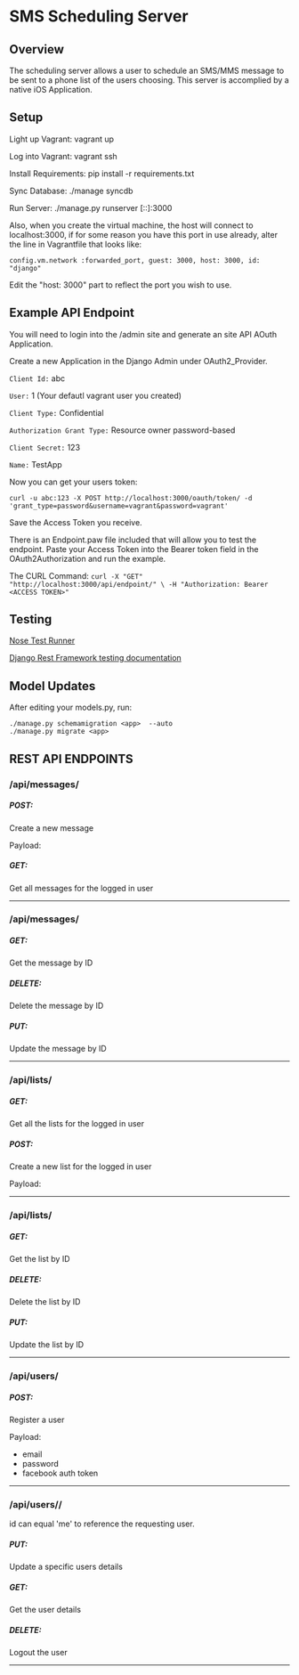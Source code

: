 # SMS Scheduling Server

## Overview

The scheduling server allows a user to schedule an SMS/MMS message to be sent to a phone list of the users choosing. This server is accomplied by a native iOS Application. 


## Setup

Light up Vagrant:
  vagrant up

Log into Vagrant:
  vagrant ssh

Install Requirements:
  pip install -r requirements.txt

Sync Database:
  ./manage syncdb

Run Server:
  ./manage.py runserver [::]:3000

Also, when you create the virtual machine, the host will connect to
localhost:3000,  if for some reason you have this port in use already,
alter the line in Vagrantfile that looks like:

    config.vm.network :forwarded_port, guest: 3000, host: 3000, id: "django"

Edit the "host: 3000" part to reflect the port you wish to use.

Example API Endpoint
--------------------

You will need to login into the /admin site and generate an site API AOuth Application.

Create a new Application in the Django Admin under OAuth2_Provider.

`Client Id:` abc

`User:` 1 (Your defautl vagrant user you created)

`Client Type:` Confidential

`Authorization Grant Type:` Resource owner password-based

`Client Secret:` 123

`Name:` TestApp

Now you can get your users token:

`curl -u abc:123 -X POST http://localhost:3000/oauth/token/ -d 'grant_type=password&username=vagrant&password=vagrant'`

Save the Access Token you receive.  

There is an Endpoint.paw file included that will allow you to test the endpoint. Paste your Access Token into the Bearer token field in the OAuth2Authorization and run the example.  

The CURL Command: 
`curl -X "GET" "http://localhost:3000/api/endpoint/" \
	-H "Authorization: Bearer <ACCESS TOKEN>"`

Testing
-------

[Nose Test Runner](https://nose.readthedocs.org/en/latest/)

[Django Rest Framework testing documentation](http://www.django-rest-framework.org/api-guide/testing)


Model Updates
-------------

After editing your models.py, run:

    ./manage.py schemamigration <app>  --auto
    ./manage.py migrate <app>

REST API ENDPOINTS
------------------

### /api/messages/

##### POST:
Create a new message

Payload:


##### GET:
Get all messages for the logged in user

---

### /api/messages/<id>

##### GET:
Get the message by ID

##### DELETE:
Delete the message by ID

##### PUT:
Update the message by ID

---

### /api/lists/

##### GET:
Get all the lists for the logged in user

##### POST:
Create a new list for the logged in user

Payload:

---
### /api/lists/<id>

##### GET:
Get the list by ID

##### DELETE:
Delete the list by ID

##### PUT:
Update the list by ID

---
### /api/users/

##### POST: 
Register a user

Payload:

* email
* password
* facebook auth token

---

### /api/users/<id>/

id can equal 'me' to reference the requesting user.

##### PUT:
Update a specific users details

##### GET:
Get the user details

##### DELETE: 
Logout the user

---

